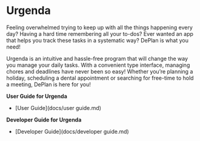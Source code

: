 # Urgenda

Feeling overwhelmed trying to keep up with all the things happening every day? Having a hard time
remembering all your to-dos? Ever wanted an app that helps you track these tasks in a systematic way? DePlan
is what you need!

Urgenda is an intuitive and hassle-free program that will change the way you manage your daily tasks. With a
convenient type interface, managing chores and deadlines have never been so easy!
Whether you’re planning a holiday, scheduling a dental appointment or searching for free-time to hold a
meeting, DePlan is here for you!


**User Guide for Urgenda**
* [User Guide](docs/user guide.md)

**Developer Guide for Urgenda**
* [Developer Guide](docs/developer guide.md)